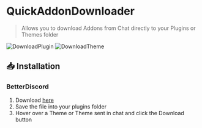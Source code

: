# QuickAddonDownloader
> Allows you to download Addons from Chat directly to your Plugins or Themes folder

![DownloadPlugin](https://raw.githubusercontent.com/HypedDomi/BetterDiscordStuff/main/Plugins/QuickAddonDownloader/images/DownloadPlugin.png)
![DownloadTheme](https://raw.githubusercontent.com/HypedDomi/BetterDiscordStuff/main/Plugins/QuickAddonDownloader/images/DownloadTheme.png)

## 📥 Installation

### BetterDiscord

1. Download [here](https://hypeddomi.github.io/BetterDiscordStuff/Plugins/QuickAddonDownloader/QuickAddonDownloader.plugin.js)
2. Save the file into your plugins folder
3. Hover over a Theme or Theme sent in chat and click the Download button
